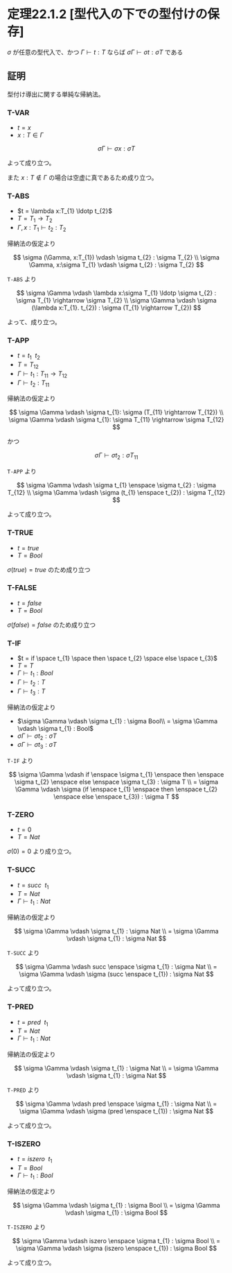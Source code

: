 # 定理22.1.2 [型代入の下での型付けの保存]

$\sigma$ が任意の型代入で、かつ $\Gamma \vdash t:T$ ならば $\sigma \Gamma \vdash \sigma t : \sigma T$ である

## 証明

型付け導出に関する単純な帰納法。

### T-VAR

- $t = x$
- $x:T \in \Gamma$

$$
\sigma \Gamma \vdash \sigma x : \sigma T
$$

よって成り立つ。

また $x:T \notin \Gamma$ の場合は空虚に真であるため成り立つ。

### T-ABS

- $t = \lambda x:T_{1} \ldotp t_{2}$
- $T = T_{1} \rightarrow T_{2}$
- $\Gamma, x:T_{1} \vdash t_{2} : T_{2}$

帰納法の仮定より

$$
\sigma (\Gamma, x:T_{1}) \vdash \sigma t_{2} : \sigma T_{2} \\
\sigma \Gamma, x:\sigma T_{1} \vdash \sigma t_{2} : \sigma T_{2}
$$

`T-ABS` より

$$
\sigma \Gamma \vdash \lambda x:\sigma T_{1} \ldotp \sigma t_{2} : \sigma T_{1} \rightarrow \sigma T_{2} \\
\sigma \Gamma \vdash \sigma (\lambda x:T_{1}. t_{2}) : \sigma (T_{1} \rightarrow T_{2})
$$

よって、成り立つ。

### T-APP

- $t = t_{1} \enspace t_{2}$
- $T = T_{12}$
- $\Gamma \vdash t_{1}:T_{11} \rightarrow T_{12}$
- $\Gamma \vdash t_{2}:T_{11}$

帰納法の仮定より

$$
\sigma \Gamma \vdash \sigma t_{1}: \sigma (T_{11} \rightarrow T_{12}) \\
\sigma \Gamma \vdash \sigma t_{1}: \sigma T_{11} \rightarrow \sigma T_{12}
$$

かつ

$$
\sigma \Gamma \vdash \sigma t_{2}:\sigma T_{11}
$$

`T-APP` より

$$
\sigma \Gamma \vdash \sigma t_{1} \enspace \sigma t_{2} : \sigma T_{12} \\
\sigma \Gamma \vdash \sigma (t_{1} \enspace t_{2}) : \sigma T_{12}
$$

よって成り立つ。

### T-TRUE

- $t = true$
- $T = Bool$

$\sigma(true) = true$ のため成り立つ

### T-FALSE

- $t = false$
- $T = Bool$

$\sigma(false) = false$ のため成り立つ

### T-IF

- $t = if \space t_{1} \space then \space t_{2} \space else \space t_{3}$
- $T = T$
- $\Gamma \vdash t_{1} : Bool$
- $\Gamma \vdash t_{2} : T$
- $\Gamma \vdash t_{3} : T$

帰納法の仮定より

- $\sigma \Gamma \vdash \sigma t_{1} : \sigma Bool\\
 = \sigma \Gamma \vdash \sigma t_{1} : Bool$
- $\sigma \Gamma \vdash \sigma t_{2} : \sigma T$
- $\sigma \Gamma \vdash \sigma t_{3} : \sigma T$

`T-IF` より

$$
\sigma \Gamma \vdash if \enspace \sigma t_{1} \enspace then \enspace \sigma t_{2} \enspace else \enspace \sigma t_{3} : \sigma T \\
= \sigma \Gamma \vdash \sigma (if \enspace t_{1} \enspace then \enspace t_{2} \enspace else \enspace t_{3}) : \sigma T
$$

### T-ZERO

- $t = 0$
- $T = Nat$

$\sigma(0) = 0$ より成り立つ。

### T-SUCC

- $t = succ \enspace t_{1}$
- $T = Nat$
- $\Gamma \vdash t_{1} : Nat$

帰納法の仮定より

$$
\sigma \Gamma \vdash \sigma t_{1} : \sigma Nat \\
= \sigma \Gamma \vdash \sigma t_{1} : \sigma Nat
$$

`T-SUCC` より

$$
\sigma \Gamma \vdash succ \enspace \sigma t_{1} : \sigma Nat \\
= \sigma \Gamma \vdash \sigma (succ \enspace t_{1}) : \sigma Nat
$$

よって成り立つ。

### T-PRED

- $t = pred \enspace t_{1}$
- $T = Nat$
- $\Gamma \vdash t_{1} : Nat$

帰納法の仮定より

$$
\sigma \Gamma \vdash \sigma t_{1} : \sigma Nat \\
= \sigma \Gamma \vdash \sigma t_{1} : \sigma Nat
$$

`T-PRED` より

$$
\sigma \Gamma \vdash pred \enspace \sigma t_{1} : \sigma Nat \\
= \sigma \Gamma \vdash \sigma (pred \enspace t_{1}) : \sigma Nat
$$

よって成り立つ。

### T-ISZERO

- $t = iszero \enspace t_{1}$
- $T = Bool$
- $\Gamma \vdash t_{1} : Bool$

帰納法の仮定より

$$
\sigma \Gamma \vdash \sigma t_{1} : \sigma Bool \\
= \sigma \Gamma \vdash \sigma t_{1} : \sigma Bool
$$

`T-ISZERO` より

$$
\sigma \Gamma \vdash iszero \enspace \sigma t_{1} : \sigma Bool \\
= \sigma \Gamma \vdash \sigma (iszero \enspace t_{1}) : \sigma Bool
$$

よって成り立つ。
